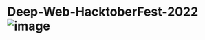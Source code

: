 # Deep-Web-HacktoberFest-2022![image](https://user-images.githubusercontent.com/56745829/194432931-e9d06d54-c97a-45f7-bc5a-1f804859a145.png)
